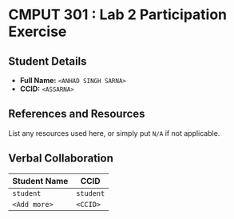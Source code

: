 # CMPUT 301 : Lab 2 Participation Exercise

## Student Details

- **Full Name:** `<ANHAD SINGH SARNA>`
- **CCID:** `<ASSARNA>`

## References and Resources

List any resources used here, or simply put `N/A` if not applicable.

## Verbal Collaboration

| Student Name | CCID      |
| ------------ | --------- |
| `student`    | `student` |
| `<Add more>` | `<CCID>`  |
